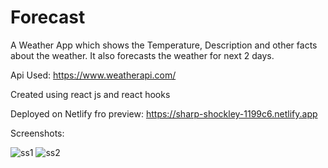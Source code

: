# Forecast
A Weather App which shows the Temperature, Description and other facts about the weather. It also forecasts the weather for next 2 days. 

Api Used: https://www.weatherapi.com/

Created using react js and react hooks

Deployed on Netlify fro preview: https://sharp-shockley-1199c6.netlify.app

Screenshots:

![ss1](https://user-images.githubusercontent.com/66993478/121536056-593f0a80-ca20-11eb-8740-577cb5b0380a.png)
![ss2](https://user-images.githubusercontent.com/66993478/121536065-5b08ce00-ca20-11eb-82e7-0893031fd2fe.png)
